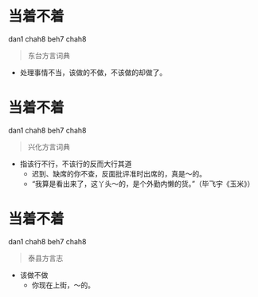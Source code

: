 # 当着不着
dan1 chah8 beh7 chah8
> 东台方言词典
- 处理事情不当，该做的不做，不该做的却做了。

# 当着不着
dan1 chah8 beh7 chah8
> 兴化方言词典
- 指该行不行，不该行的反而大行其道
  - 迟到、缺席的你不查，反面批评准时出席的，真是～的。
  - “我算是看出来了，这丫头～的，是个外勤内懒的货。”（毕飞宇《玉米》）

# 当着不着
dan1 chah8 beh7 chah8
> 泰县方言志
- 该做不做
  - 你现在上街，～的。
